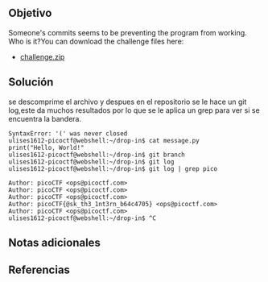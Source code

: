 ## Objetivo
Someone's commits seems to be preventing the program from working. Who is it?You can download the challenge files here:

- [challenge.zip](https://artifacts.picoctf.net/c_titan/72/challenge.zip)
## Solución

se descomprime el archivo y despues en el repositorio se le hace un git log,este da muchos resultados por lo que se le aplica un grep para ver si se encuentra la bandera.


```
SyntaxError: '(' was never closed
ulises1612-picoctf@webshell:~/drop-in$ cat message.py 
print("Hello, World!"
ulises1612-picoctf@webshell:~/drop-in$ git branch
ulises1612-picoctf@webshell:~/drop-in$ git log 
ulises1612-picoctf@webshell:~/drop-in$ git log | grep pico

Author: picoCTF <ops@picoctf.com>
Author: picoCTF <ops@picoctf.com>
Author: picoCTF <ops@picoctf.com>
Author: picoCTF{@sk_th3_1nt3rn_b64c4705} <ops@picoctf.com>
Author: picoCTF <ops@picoctf.com>
ulises1612-picoctf@webshell:~/drop-in$ ^C

```
## Notas adicionales

## Referencias 